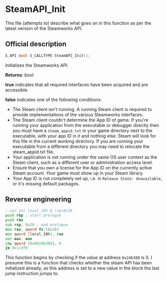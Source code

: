 # SteamAPI_Init

This file (attempts to) describe what goes on in this function as per the latest
version of the Steamworks API.

## Official description
```cpp
S_API bool S_CALLTYPE SteamAPI_Init();
```

Initializes the Steamworks API.

**Returns**: bool

**true** indicates that all required interfaces have been acquired and are
accessible.

**false** indicates one of the following conditions:
- The Steam client isn't running. A running Steam client is required to
provide implementations of the various Steamworks interfaces.
- The Steam client couldn't determine the App ID of game. If you're running your
application from the executable or debugger directly then you must have a
`steam_appid.txt` in your game directory next to the executable, with your app
ID in it and nothing else. Steam will look for this file in the current working
directory. If you are running your executable from a different directory you may
need to relocate the steam_appid.txt file.
- Your application is not running under the same OS user context as the Steam
client, such as a different user or administration access level.
- Ensure that you own a license for the App ID on the currently active Steam
account. Your game must show up in your Steam library.
- Your App ID is not completely set up, i.e. in `Release State: Unavailable`, or
it's missing default packages.

## Reverse engineering
```asm
; var int local_18h @ rsp+0x18
push rbp ; start prelogue
push rbx
sub rsp, 0x28 ; end prelogue
mov rax, qword fs:[0x28]
mov qword [local_18h], rax
xor eax, eax
cmp qword [0x0024b380], 0
je 0x1cdf0
```
This function begins by checking if the value at address `0x24b380` is 0. I
presume this is a function that checks whether the steam API has been
initialized already, as this address is set to a new value in the block the last
jump instruction jumps to.